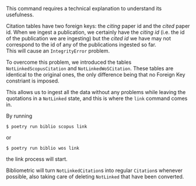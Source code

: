 This command requires a technical explanation to understand its usefulness.

Citation tables have two foreign keys: the _citing_ paper id and the _cited_ paper id.
When we ingest a publication, we certainly have the _citing id_ (i.e. the id of the publication we are ingesting) but the _cited id_ we have may not correspond to the id of any of the publications ingested so far.<br>
This will cause an `IntegrityError` problem.

To overcome this problem, we introduced the tables `NotLinkedScopusCitation` and `NotLinkedWoSCitation`.
These tables are identical to the original ones, the only difference being that no Foreign Key constriant is imposed.

This allows us to ingest all the data without any problems while leaving the quotations in a `NotLinked` state, and this is where the `link` command comes in.

By running
```console
$ poetry run biblio scopus link
```
or
```console
$ poetry run biblio wos link
```
the link process will start.

Bibliometric will turn `NotLinkedCitation`s into regular `Citation`s whenever possible, also taking care of deleting `NotLinked` that have been converted.

